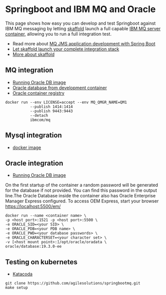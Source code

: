 # Springboot and IBM MQ and Oracle
This page shows how easy you can develop and test Springboot against IBM MQ messaging by letting [skaffold](https://itnext.io/continuous-spring-boot-deployment-in-kubernetes-using-jib-and-skaffold-11fd3c71d941) launch a full capable [IBM MQ server container](https://github.com/ibm-messaging/mq-container), allowing you to run a full integration test.

* Read more about [MQ JMS application development with Spring Boot](https://developer.ibm.com/tutorials/mq-jms-application-development-with-spring-boot/)
* [Let skaffold launch your complete integration stack](https://github.com/GoogleContainerTools/skaffold/tree/master/examples/microservices)
* [More about skaffold](https://medium.com/flant-com/skaffold-kubernetes-development-tool-2897d6903e02)

## MQ integration

* [Running Oracle DB image](https://github.com/ibm-messaging/mq-container)
* [Oracle database from development container](https://technology.amis.nl/2017/12/30/oracle-database-in-a-docker-container-from-oracle-container-registry/)
* [Oracle container registry](https://container-registry.oracle.com)

```
docker run ‑‑env LICENSE=accept ‑‑env MQ_QMGR_NAME=QM1
           ‑‑publish 1414:1414
           ‑‑publish 9443:9443
           ‑‑detach
           ibmcom/mq
```

## Mysql integration

* [docker image](https://hub.docker.com/r/mysql/mysql-server/)

## Oracle integration

* [Running Oracle DB image](https://github.com/oracle/docker-images/blob/master/OracleDatabase/SingleInstance/README.md)

On the first startup of the container a random password will be generated for the database if not provided. You can find this password in the output line.The Oracle Database inside the container also has Oracle Enterprise Manager Express configured. To access OEM Express, start your browser [https://localhost:5500/em/](https://localhost:5500/em/)

```
docker run --name <container name> \
-p <host port>:1521 -p <host port>:5500 \
-e ORACLE_SID=<your SID> \
-e ORACLE_PDB=<your PDB name> \
-e ORACLE_PWD=<your database passwords> \
-e ORACLE_CHARACTERSET=<your character set> \
-v [<host mount point>:]/opt/oracle/oradata \
oracle/database:19.3.0-ee

```

## Testing on kubernetes

* [Katacoda](https://www.katacoda.com/courses/kubernetes/helm-package-manager)

```
git clone https://github.com/agilesolutions/springbootmq.git
make setup
```

